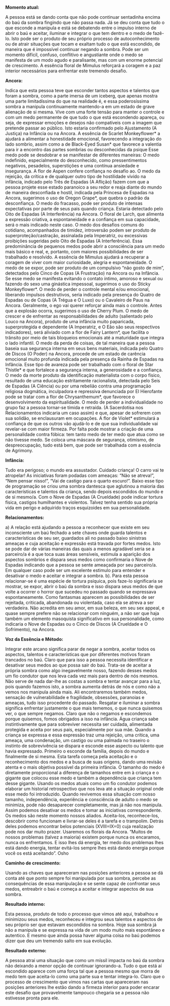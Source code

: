 **Momento atual:**

 A pessoa está se dando conta que não pode continuar sentadinha encima do baú da sombra fingindo que não passa nada. Já se deu conta que tudo o que esconde a manipula e está se debatendo entre o impulso interno de abrir o baú e aceitar, iluminar e integrar o que tem dentro e o medo de fazê-lo. Isto pode ser o produto de seu próprio processo de autoconhecimento ou de atrair situações que tocam e exaltam tudo o que está escondido, de maneira que é impossível continuar negando a sombra. Pode ser um momento difícil, confuso, conflitivo e angustiante onde o medo se manifesta de um modo agudo e paralisante, mas com um enorme potencial de crescimento. A essência floral de Mimulus reforçará a coragem e a paz interior necessários para enfrentar este tremendo desafio. 


 **Ancora:** 

Indica que esta pessoa teve que esconder tantos aspectos e talentos que foram a sombra, como a parte imersa de um iceberg, que apenas mostra uma parte limitadíssima do que na realidade é, e essa poderosíssima sombra a manipula continuamente mantendo-a em um estado de grave alienação de si mesma. Vive com uma forte tensão para manter o controle e com um medo permanente de que tudo o que está escondendo apareça, ou seja, de expressar emoções e desejos não compatíveis com a imagem que pretende passar ao público. Isto estaria confirmado pelo Ajustamento (A Justiça) na Infância ou na Ancora. A essência de Scarlet Monkeyflower* a ajudará a alimentar a honestidade emocional, favorecendo a integração do lado sombrio, assim como a de Black-Eyed Susan* que favorece a valentia para ir a encontro das partes sombrias ou desconhecidas da psique Esse medo pode se desdobrar e se manifestar de diferentes maneiras: O medo indefinido, especialmente do desconhecido, como pressentimentos negativos, pesadelos, superstições e uma contínua ansiedade e insegurança. A flor de Aspen confere confiança no desafio ao. O medo da rejeição, da crítica e de qualquer outro tipo de hostilidade vivido na infância, indicado pelo Três de Espadas (A Aflição) fazem com que a pessoa projete esse estado paranoico a seu redor e reaja diante do mundo de maneira desconfiada e hostil, indicada pela Princesa de Espadas na Ancora, sugerimos o uso de Oregon Grape*, que quebra o padrão da desconfiança. O medo do fracasso, pode ser produto de intensas expectativas por parte de seus pais quando criança. Estaria detectado pelo Oito de Espadas (A Interferência) na Ancora. O floral de Larch, que alimenta a expressão criativa, a espontaneidade e a confiança em sua capacidade, será o mais indicado neste caso. O medo dos desafios comuns do cotidiano, acompanhados de timidez, introversão podem ser produto de superproteção/castração, assinalada pela Imperatriz, ou excessivas proibições sugeridas pelo Oito de Espadas (A Interferência). Essa predominância de pequenos medos pode abrir a consciência para um medo mais básico e real, e, portanto, com maiores possibilidades de ser trabalhado e resolvido. A essência de Mimulus ajudará a recuperar a coragem de viver com maior curiosidade, alegria e espontaneidade. O medo de se expor, pode ser produto de um compulsivo “não gosto de mim”, detectados pelo Cinco de Copas (A Frustração) na Ancora ou na Infância. Se esse medo se manifesta evitando o contato íntimo, amoroso e sexual ou fazendo do sexo uma ginástica impessoal, sugerimos o uso do Sticky Monkeyflower*. O medo de perder o controle mental e/ou emocional, liberando impulsos destrutivos, seria indicado pela presença do Quatro de Espadas ou de Copas (A Trégua e O Luxo) ou o Cavaleiro de Paus na Ancora. Geralmente, o ego vai querer reforçar ainda mais o controle. Antes que a explosão ocorra, sugerimos o uso de Cherry Plum. O medo de crescer e de enfrentar as responsabilidades de adulto (salientado pelo Louco na Ancora), produto de uma infância muito paparicada, superprotegida e dependente (A Imperatriz, e O Eão são seus respectivos indicadores), será aliviado com a flor de Fairy Lantern*, que facilita o trânsito por meio de tais bloqueios emocionais até a maturidade que integra o lado infantil. O medo da perda de coisas, de tal maneira que a pessoa baseia sua segurança interna em seus bens materiais, indicada pelo Quatro de Discos (O Poder) na Ancora, procede de um estado de carência emocional muito profunda indicada pela presença da Rainha de Espadas na Infância. Esse tipo de avareza pode ser trabalhado com o floral de Star Thistle* e que fortalece a segurança interna, a generosidade e a confiança. O medo da morte produto da identificação materialista com o corpo físico, resultado de uma educação estritamente racionalista, detectada pelo Seis de Espadas (A Ciência) ou por uma rebelião contra uma programação religiosa dogmática, inculpadora e repressiva denunciada por El Hierofante pode se tratar com a flor de Chrysanthemum*, que favorece o desenvolvimento da espiritualidade. O medo de perder a individualidade no grupo faz a pessoa tornar-se tímida e retraída. (A Sacerdotisa nos Relacionamentos indicaria um caso assim) e que, apesar de sofrerem com sua solidão, se enclausuram em ocupações. A flor de Violet* estimulará a confiança de que os outros vão ajudá-lo e de que sua individualidade vai revelar-se com maior firmeza. Por falta pode mostrar a criação de uma personalidade contra fóbica: tem tanto medo de ter medo que atua como se não tivesse medo. Se coloca uma máscara de segurança, otimismo, de despreocupação, tudo está bem, que pode ser trabalhada com a essência de Agrimony. 


**Infância:**

 Tudo era perigoso; o mundo era assustador. Cuidado criança! O carro vai te atropelar! As iniciativas foram podadas com ameaças: “Não se atreva!”, “Nem pensar nisso!”, “Vai de castigo para o quarto escuro!”. Baixo esse tipo de programação se criou uma sombra dantesca que aglutinou a maioria das características e talentos da criança, sendo depois escondidos do mundo e de si mesmo/a. Com o Nove de Espadas (A Crueldade) pode indicar tortura física, castigos humilhantes e violentos. Talvez tenha sentido sua própria vida em perigo e adquirido traços esquizoides em sua personalidade. 


**Relacionamentos:**

 a) A relação está ajudando a pessoa a reconhecer que existe em seu inconsciente um baú fechado a sete chaves onde guarda talentos e características de seu ser, guardados ali no passado baixo sinistras ameaças e cuja aceitação e expressão está travada por fortes medos. Isto se pode dar de várias maneiras das quais a menos agradável seria se a parceiro/a é a que toca suas áreas sensíveis, estimula a aparição dos aspectos sombrios e dispara seus medos como confirmaria o Nove de Espadas indicando que a pessoa se sente ameaçada por seu parceiro/a. Em qualquer caso pode ser um excelente estimulo para entender e desativar o medo e aceitar e integrar a sombra. b). Para esta pessoa relacionar-se é uma espécie de tortura psíquica, pois faze-lo significaria se mostrar, se expor, abrir o baú da sombra e isso dispara seus medos de que volte a ocorrer o horror que sucedeu no passado quando se expressava espontaneamente. Como fantasmas aparecem as possibilidades de ser rejeitada, criticada, abandonada ou violentada, caso ela se atreva a ser verdadeira. Não acredita em seu amor, em sua beleza, em seu sex appeal, e quase sempre prefere não se relacionar com ninguém, a não ser que haja também um elemento masoquista significativo em sua personalidade, como indicaria o Nove de Espadas ou o Cinco de Discos (A Crueldade e O Sofrimento), na Ancora. 


**Voz da Essência e Método:**

 Integrar este arcano significa parar de negar a sombra, aceitar todos os aspectos, talentos e características que por diferentes motivos foram trancados no baú. Claro que para isso a pessoa necessita identificar e desativar seus medos ao que possa sair do baú. Trata-se de aceitar a própria sombra como algo inegavelmente nosso, fazendo desses medos um fio condutor que nos leva cada vez mais para dentro de nós mesmos. Não serve de nada dar-lhe as costas a sombra e tentar avançar para a luz, pois quando fazemos isto, a sombra aumenta detrás de nós e como não a vemos nos manipula ainda mais. Ali encontraremos também medos, sensação de vulnerabilidade e fragilidade, obsessões, paranoias e ameaças, tudo isso procedente do passado. Resgatar e iluminar a sombra significa enfrentar justamente o que mais tememos, o que nunca quisemos ver, o que sempre negamos. Claro que não o negamos e escondemos porque quisemos, fomos obrigados a isso na infância. Água criança sabe instintivamente que para sobreviver necessita ser cuidada, alimentada protegida e aceita por seus pais, especialmente por sua mãe. Quando a criança se expressa e essa expressão traz uma rejeição, uma crítica, uma ameaça, uma condenação, um castigo ou uma palmada no traseiro o instinto de sobrevivência se dispara e esconde esse aspecto ou talento que havia expressado. Primeiro o esconde da família, depois do mundo e finalmente de si mesma. Esta tarefa começa pela aceitação e o reconhecimento dos medos e a busca de suas origens, dando uma revisão atenta e o mais objetiva possível da primeira infância. O tamanho do medo é diretamente proporcional a diferença de tamanhos entre em à criança e o gigante que colocou esse medo e também a dependência que criança tem desse gigante. Usando os medos atuais como um fio condutor podemos elaborar um historial retrospectivo que nos leva até a situação original onde esse medo foi introduzido. Quando revivemos essa situação com nosso tamanho, independência, experiência e consciência de adulto o medo se minimiza, pode não desaparecer completamente, mas já não nos manipula. Assim podemos desativar os medos e tomar as iniciativas correspondente. Os medos são neste momento nossos aliados. Aceita-los, reconhece-los, descobrir como funcionam e livrar-se deles é a tarefa e o trampolim. Detrás deles podemos encontrar belos potenciais (XVIII=IX=0) cuja realização pode nos dar muito prazer. Usaremos os florais da Ancora. “Muitos de nossos problemas (talvez a maioria) existem porque nunca os encaramos, nunca os enfrentamos. E isso lhes dá energia, ter medo dos problemas lhes está dando energia, tentar evitá-los sempre lhes está dando energia porque você os está aceitando”. Osho 


**Caminho de crescimento:**

 Usando as chaves que apareceram nas posições anteriores a pessoa se dá conta até que ponto sempre foi manipulada por sua sombra, percebe as consequências de essa manipulação e se sente capaz de confrontar seus medos, entreabrir o baú e começa a aceitar e integrar aspectos de sua sombra. 


**Resultado interno:**

 Esta pessoa, produto de todo o processo que vimos até aqui, trabalhou e minimizou seus medos, reconheceu e integrou seus talentos e aspectos de seu próprio ser que estavam escondidos na sombra. Hoje sua sombra já não a manipula e se expressa na vida de um modo muito mais espontâneo e autentico. E mesmo que ainda possa haver alguma coisa no baú podemos dizer que deu um tremendo salto em sua evolução. 


**Resultado externo:**

 A pessoa atrai uma situação que como um míssil impacta no baú da sombra não deixando a menor opção de continuar ignorando-a. Tudo o que está aí escondido aparece com uma força tal que a pessoa mesmo que morra de medo tem que aceita-lo como uma parte sua e tentar integra-lo. Claro que o processo de crescimento que vimos nas cartas que apareceram nas posições anteriores lhe estão dando a firmeza interior para poder encarar este desafio que provavelmente tampouco chegaria se a pessoa não estivesse pronta para ele. 
